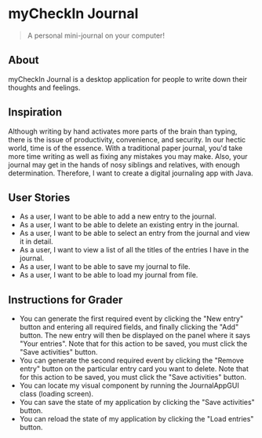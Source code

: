 # myCheckIn Journal
> A personal mini-journal on your computer!

## About
myCheckIn Journal is a desktop application for people to write down 
their thoughts and feelings.

## Inspiration
Although writing by hand activates more parts of the brain than typing,
there is the issue of productivity, convenience, and security. In our
hectic world, time is of the essence. With a traditional paper
journal, you'd take more time writing as well as fixing any mistakes you
may make. Also, your journal may get in the hands of nosy siblings and
relatives, with enough determination. Therefore, I want to create a digital
journaling app with Java.

## User Stories
- As a user, I want to be able to add a new entry to the journal.
- As a user, I want to be able to delete an existing entry in the journal.
- As a user, I want to be able to select an entry from the journal and view it
    in detail.
- As a user, I want to view a list of all the titles of the entries I have in the
journal.
- As a user, I want to be able to save my journal to file.
- As a user, I want to be able to load my journal from file.

## Instructions for Grader

- You can generate the first required event by clicking the "New entry" button and entering
all required fields, and finally clicking the "Add" button. The new entry will then be displayed on the panel where 
it says "Your entries". Note that for this action to be saved, you must click the "Save activities" button.
- You can generate the second required event by clicking the "Remove entry" button on the particular
entry card you want to delete. Note that for this action to be saved, you must click the "Save activities" button.
- You can locate my visual component by running the JournalAppGUI class (loading screen).
- You can save the state of my application by clicking the "Save activities" button.
- You can reload the state of my application by clicking the "Load entries" button.